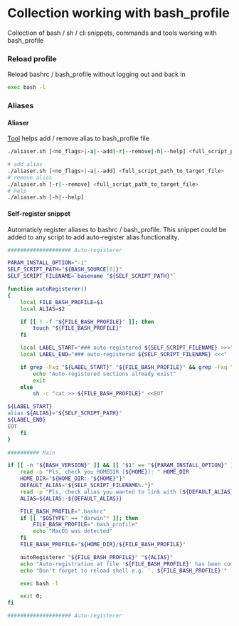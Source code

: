 # Collection working with bash_profile

Collection of bash / sh / cli snippets, commands and tools working with bash_profile



### Reload profile

Reload bashrc / bash_profile without logging out and back in

```bash
exec bash -l
```



### Aliases

#### Aliaser

[Tool](aliaser.sh) helps add / remove alias to bash_profile file

```bash
./aliaser.sh [<no_flags>|-a|--add|-r|--remove|-h|--help] <full_script_path_to_target_file>
```

```bash
# add alias
./aliaser.sh [<no_flags>|-a|--add] <full_script_path_to_target_file>
# remove alias
./aliaser.sh [-r|--remove] <full_script_path_to_target_file>
# help
./aliaser.sh [-h|--help]
```



#### Self-register snippet

Automaticly register aliases to bashrc / bash_profile.
This snippet could be added to any script to add auto-register alias functionality.

```bash
#################### Auto-registerer

PARAM_INSTALL_OPTION="-i"
SELF_SCRIPT_PATH="${BASH_SOURCE[0]}"
SELF_SCRIPT_FILENAME=`basename "${SELF_SCRIPT_PATH}"`

function autoRegisterer()
{
    local FILE_BASH_PROFILE=$1
    local ALIAS=$2

    if [[ ! -f "${FILE_BASH_PROFILE}" ]]; then
        touch "${FILE_BASH_PROFILE}"
    fi

    local LABEL_START="### auto-registered ${SELF_SCRIPT_FILENAME} >>>"
    local LABEL_END="### auto-registered ${SELF_SCRIPT_FILENAME} <<<"

    if grep -Fxq "${LABEL_START}" "${FILE_BASH_PROFILE}" && grep -Fxq "${LABEL_END}" "${FILE_BASH_PROFILE}"; then
        echo "Auto-registered sections already exist"
        exit
    else
        sh -c "cat >> ${FILE_BASH_PROFILE}" <<EOT

${LABEL_START}
alias ${ALIAS}="${SELF_SCRIPT_PATH}"
${LABEL_END}
EOT
    fi
}

########## Main

if [[ -n "${BASH_VERSION}" ]] && [[ "$1" == "${PARAM_INSTALL_OPTION}" ]]; then
    read -p "Pls, check you HOMEDIR [${HOME}]: " HOME_DIR
    HOME_DIR="${HOME_DIR:-"${HOME}"}"
    DEFAULT_ALIAS="${SELF_SCRIPT_FILENAME%.*}"
    read -p "Pls, check alias you wanted to link with [${DEFAULT_ALIAS}]: " ALIAS
    ALIAS=${ALIAS:-${DEFAULT_ALIAS}}

    FILE_BASH_PROFILE=".bashrc"
    if [[ "$OSTYPE" == "darwin"* ]]; then
        FILE_BASH_PROFILE=".bash_profile"
        echo "MacOS was detected"
    fi
    FILE_BASH_PROFILE="${HOME_DIR}/${FILE_BASH_PROFILE}"

    autoRegisterer "${FILE_BASH_PROFILE}" "${ALIAS}"
    echo "Auto-registration at file '${FILE_BASH_PROFILE}' has been completed!"
    echo "Don't forget to reload shell e.g. '. ${FILE_BASH_PROFILE}'"

    exec bash -l

    exit 0;
fi

#################### Auto-registerer

```
